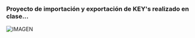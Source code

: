 ### Proyecto de importación y exportación de KEY's realizado en clase...
![IMAGEN](./ApuntesSQL/imagenes/ssh_key.png)
